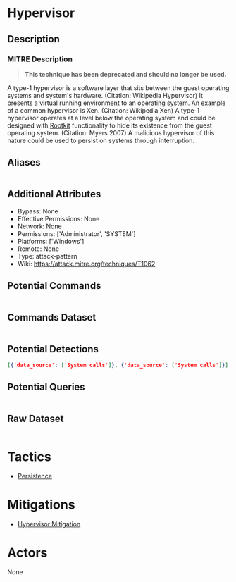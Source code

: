 
# Hypervisor

## Description

### MITRE Description

> **This technique has been deprecated and should no longer be used.**

A type-1 hypervisor is a software layer that sits between the guest operating systems and system's hardware. (Citation: Wikipedia Hypervisor) It presents a virtual running environment to an operating system. An example of a common hypervisor is Xen. (Citation: Wikipedia Xen) A type-1 hypervisor operates at a level below the operating system and could be designed with [Rootkit](https://attack.mitre.org/techniques/T1014) functionality to hide its existence from the guest operating system. (Citation: Myers 2007) A malicious hypervisor of this nature could be used to persist on systems through interruption.

## Aliases

```

```

## Additional Attributes

* Bypass: None
* Effective Permissions: None
* Network: None
* Permissions: ['Administrator', 'SYSTEM']
* Platforms: ['Windows']
* Remote: None
* Type: attack-pattern
* Wiki: https://attack.mitre.org/techniques/T1062

## Potential Commands

```

```

## Commands Dataset

```

```

## Potential Detections

```json
[{'data_source': ['System calls']}, {'data_source': ['System calls']}]
```

## Potential Queries

```json

```

## Raw Dataset

```json

```

# Tactics


* [Persistence](../tactics/Persistence.md)


# Mitigations


* [Hypervisor Mitigation](../mitigations/Hypervisor-Mitigation.md)


# Actors

None
